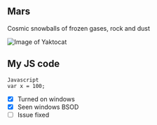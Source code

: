 ## Mars  
Cosmic snowballs of frozen gases, rock and dust

![Image of Yaktocat](https://octodex.github.com/images/yaktocat.png)

## My JS code
```
Javascript
var x = 100;
```
- [x] Turned on windows
- [x] Seen windows BSOD
- [ ] Issue fixed
